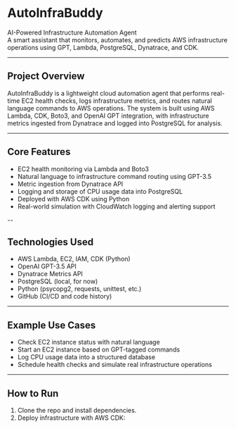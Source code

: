 # AutoInfraBuddy

AI-Powered Infrastructure Automation Agent  
A smart assistant that monitors, automates, and predicts AWS infrastructure operations using GPT, Lambda, PostgreSQL, Dynatrace, and CDK.

---

## Project Overview

AutoInfraBuddy is a lightweight cloud automation agent that performs real-time EC2 health checks, logs infrastructure metrics, and routes natural language commands to AWS operations. The system is built using AWS Lambda, CDK, Boto3, and OpenAI GPT integration, with infrastructure metrics ingested from Dynatrace and logged into PostgreSQL for analysis.

---

## Core Features

- EC2 health monitoring via Lambda and Boto3
- Natural language to infrastructure command routing using GPT-3.5
- Metric ingestion from Dynatrace API
- Logging and storage of CPU usage data into PostgreSQL
- Deployed with AWS CDK using Python
- Real-world simulation with CloudWatch logging and alerting support

--

## Technologies Used

- AWS Lambda, EC2, IAM, CDK (Python)
- OpenAI GPT-3.5 API
- Dynatrace Metrics API
- PostgreSQL (local, for now)
- Python (psycopg2, requests, unittest, etc.)
- GitHub (CI/CD and code history)

---

## Example Use Cases

- Check EC2 instance status with natural language
- Start an EC2 instance based on GPT-tagged commands
- Log CPU usage data into a structured database
- Schedule health checks and simulate real infrastructure operations

---

## How to Run

1. Clone the repo and install dependencies.
2. Deploy infrastructure with AWS CDK:
